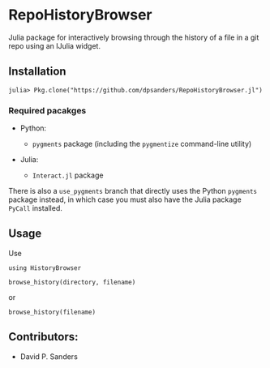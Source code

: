# RepoHistoryBrowser

Julia package for interactively browsing through the history of a file in a git repo using an IJulia widget.

## Installation

    julia> Pkg.clone("https://github.com/dpsanders/RepoHistoryBrowser.jl")

### Required pacakges

- Python:
    - `pygments` package  (including the `pygmentize` command-line utility)
    
- Julia:
    - `Interact.jl` package


There is also a `use_pygments` branch that directly uses the Python `pygments` package instead, 
in which case you must also have the Julia package `PyCall` installed.

## Usage

Use 

    using HistoryBrowser

    browse_history(directory, filename)

or

    browse_history(filename)

## Contributors:
- David P. Sanders

